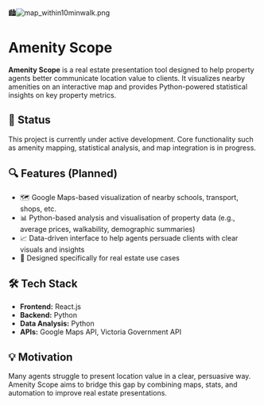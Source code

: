 🏙️![map_within10minwalk.png]()
# Amenity Scope 

**Amenity Scope** is a real estate presentation tool designed to help property agents better communicate location value to clients. It visualizes nearby amenities on an interactive map and provides Python-powered statistical insights on key property metrics.

## 🚧 Status

This project is currently under active development. Core functionality such as amenity mapping, statistical analysis, and map integration is in progress.

## 🔍 Features (Planned)

- 🗺️ Google Maps-based visualization of nearby schools, transport, shops, etc.
- 📊 Python-based analysis and visualisation of property data (e.g., average prices, walkability, demographic summaries)
- 📈 Data-driven interface to help agents persuade clients with clear visuals and insights
- 🏡 Designed specifically for real estate use cases

## 🛠️ Tech Stack

- **Frontend:** React.js  
- **Backend:** Python
- **Data Analysis:** Python
- **APIs:** Google Maps API, Victoria Government API 

## 💡 Motivation

Many agents struggle to present location value in a clear, persuasive way. Amenity Scope aims to bridge this gap by combining maps, stats, and automation to improve real estate presentations.
